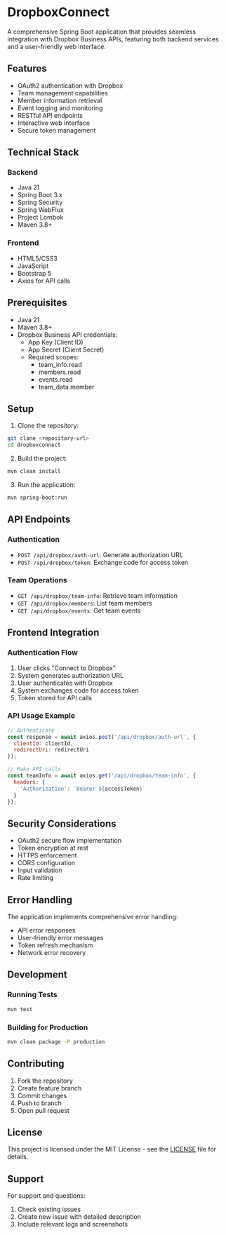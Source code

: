 # DropboxConnect
A comprehensive Spring Boot application that provides seamless integration with Dropbox Business APIs, featuring both backend services and a user-friendly web interface.

## Features

- OAuth2 authentication with Dropbox
- Team management capabilities
- Member information retrieval
- Event logging and monitoring
- RESTful API endpoints
- Interactive web interface
- Secure token management

## Technical Stack

### Backend
- Java 21
- Spring Boot 3.x
- Spring Security
- Spring WebFlux
- Project Lombok
- Maven 3.8+

### Frontend
- HTML5/CSS3
- JavaScript
- Bootstrap 5
- Axios for API calls

## Prerequisites

- Java 21
- Maven 3.8+
- Dropbox Business API credentials:
  - App Key (Client ID)
  - App Secret (Client Secret)
  - Required scopes: 
    - team_info.read
    - members.read
    - events.read
    - team_data.member

## Setup

1. Clone the repository:
```bash
git clone <repository-url>
cd dropboxconnect
```

2. Build the project:
```bash
mvn clean install
```

3. Run the application:
```bash
mvn spring-boot:run
```

## API Endpoints

### Authentication
- `POST /api/dropbox/auth-url`: Generate authorization URL
- `POST /api/dropbox/token`: Exchange code for access token

### Team Operations
- `GET /api/dropbox/team-info`: Retrieve team information
- `GET /api/dropbox/members`: List team members
- `GET /api/dropbox/events`: Get team events

## Frontend Integration

### Authentication Flow
1. User clicks "Connect to Dropbox"
2. System generates authorization URL
3. User authenticates with Dropbox
4. System exchanges code for access token
5. Token stored for API calls

### API Usage Example
```javascript
// Authenticate
const response = await axios.post('/api/dropbox/auth-url', {
  clientId: clientId,
  redirectUri: redirectUri
});

// Make API calls
const teamInfo = await axios.get('/api/dropbox/team-info', {
  headers: {
    'Authorization': `Bearer ${accessToken}`
  }
});
```

## Security Considerations

- OAuth2 secure flow implementation
- Token encryption at rest
- HTTPS enforcement
- CORS configuration
- Input validation
- Rate limiting

## Error Handling

The application implements comprehensive error handling:
- API error responses
- User-friendly error messages
- Token refresh mechanism
- Network error recovery

## Development

### Running Tests
```bash
mvn test
```

### Building for Production
```bash
mvn clean package -P production
```

## Contributing

1. Fork the repository
2. Create feature branch
3. Commit changes
4. Push to branch
5. Open pull request

## License

This project is licensed under the MIT License - see the [LICENSE](LICENSE) file for details.

## Support

For support and questions:
1. Check existing issues
2. Create new issue with detailed description
3. Include relevant logs and screenshots
